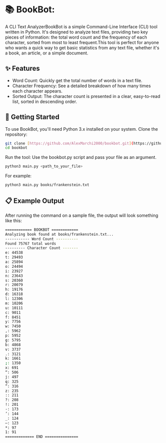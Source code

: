# 📚 BookBot:
A CLI Text AnalyzerBookBot is a simple Command-Line Interface (CLI) tool written in Python. It's designed to analyze text files, providing two key pieces of information: the total word count and the frequency of each character, sorted from most to least frequent.This tool is perfect for anyone who wants a quick way to get basic statistics from any text file, whether it's a book, an article, or a simple document.

## ✨ Features
- Word Count: Quickly get the total number of words in a text file.
- Character Frequency: See a detailed breakdown of how many times each character appears.
- Sorted Output: The character count is presented in a clear, easy-to-read list, sorted in descending order.

## 🚀 Getting Started
To use BookBot, you'll need Python 3.x installed on your system.
Clone the repository:
```bash
git clone [https://github.com/AlexMarchi2000/bookbot.git](https://github.com/AlexMarchi2000/bookbot.git)
cd bookbot
```
Run the tool:
Use the bookbot.py script and pass your file as an argument.
```bash
python3 main.py <path_to_your_file>
```
For example:
```bash
python3 main.py books/frankenstein.txt
```

## 📋 Example Output
After running the command on a sample file, the output will look something like this:
```bash
============ BOOKBOT ============
Analyzing book found at books/frankenstein.txt...
----------- Word Count ----------
Found 75767 total words
--------- Character Count -------
e: 44538
t: 29493
a: 25894
o: 24494
i: 23927
n: 23643
s: 20360
r: 20079
h: 19176
d: 16318
l: 12306
m: 10206
u: 10111
c: 9011
f: 8451
y: 7756
w: 7450
,: 5962
p: 5952
g: 5795
b: 4868
v: 3737
.: 3121
k: 1661
;: 1350
x: 691
“: 506
j: 497
q: 325
”: 316
z: 235
:: 211
?: 208
!: 201
-: 173
’: 144
_: 124
—: 123
*: 97
1: 91
============= END ===============
```
